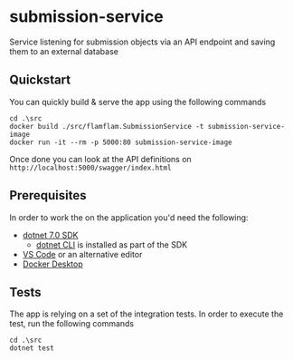 # submission-service
Service listening for submission objects via an API endpoint and saving them to an external database

## Quickstart

You can quickly build & serve the app using the following commands

```
cd .\src
docker build ./src/flamflam.SubmissionService -t submission-service-image
docker run -it --rm -p 5000:80 submission-service-image
```

Once done you can look at the API definitions on `http://localhost:5000/swagger/index.html`

## Prerequisites

In order to work the on the application you'd need the following: 
* [dotnet 7.0 SDK](https://dotnet.microsoft.com/en-us/download/dotnet/7.0)
    * [dotnet CLI](https://learn.microsoft.com/en-us/dotnet/core/tools/) is installed as part of the SDK
* [VS Code](https://code.visualstudio.com/) or an alternative editor
* [Docker Desktop](https://www.docker.com/products/docker-desktop/)


## Tests

The app is relying on a set of the integration tests. 
In order to execute the test, run the following commands

```
cd .\src
dotnet test
```